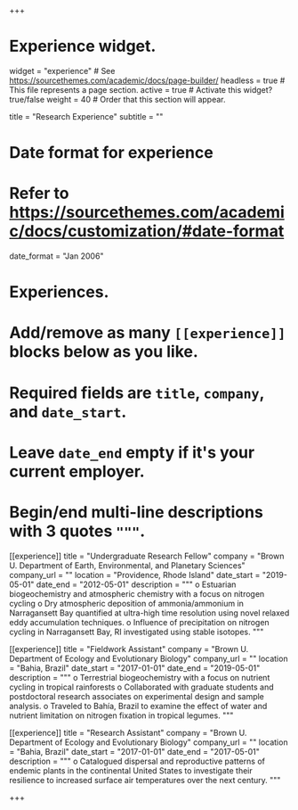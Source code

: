 +++
# Experience widget.
widget = "experience"  # See https://sourcethemes.com/academic/docs/page-builder/
headless = true  # This file represents a page section.
active = true  # Activate this widget? true/false
weight = 40  # Order that this section will appear.

title = "Research Experience"
subtitle = ""

# Date format for experience
#   Refer to https://sourcethemes.com/academic/docs/customization/#date-format
date_format = "Jan 2006"

# Experiences.
#   Add/remove as many `[[experience]]` blocks below as you like.
#   Required fields are `title`, `company`, and `date_start`.
#   Leave `date_end` empty if it's your current employer.
#   Begin/end multi-line descriptions with 3 quotes `"""`.
[[experience]]
  title = "Undergraduate Research Fellow"
  company = "Brown U. Department of Earth, Environmental, and Planetary Sciences"
  company_url = ""
  location = "Providence, Rhode Island"
  date_start = "2019-05-01"
  date_end = "2012-05-01"
  description = """
o	Estuarian biogeochemistry and atmospheric chemistry with a focus on nitrogen cycling
o	Dry atmospheric deposition of ammonia/ammonium in Narragansett Bay quantified at ultra-high time resolution using novel relaxed eddy accumulation techniques.
o	Influence of precipitation on nitrogen cycling in Narragansett Bay, RI investigated using stable isotopes.
  """

[[experience]]
  title = "Fieldwork Assistant"
  company = "Brown U. Department of Ecology and Evolutionary Biology"
  company_url = ""
  location = "Bahia, Brazil"
  date_start = "2017-01-01"
  date_end = "2019-05-01"
  description = """
o	Terrestrial biogeochemistry with a focus on nutrient cycling in tropical rainforests
o	Collaborated with graduate students and postdoctoral research associates on experimental design and sample analysis.
o	Traveled to Bahía, Brazil to examine the effect of water and nutrient limitation on nitrogen fixation in tropical legumes.
  """
  
  [[experience]]
  title = "Research Assistant"
  company = "Brown U. Department of Ecology and Evolutionary Biology"
  company_url = ""
  location = "Bahia, Brazil"
  date_start = "2017-01-01"
  date_end = "2017-05-01"
  description = """
o	Catalogued dispersal and reproductive patterns of endemic plants in the continental United States to investigate their resilience to increased surface air temperatures over the next century.
  """

+++
